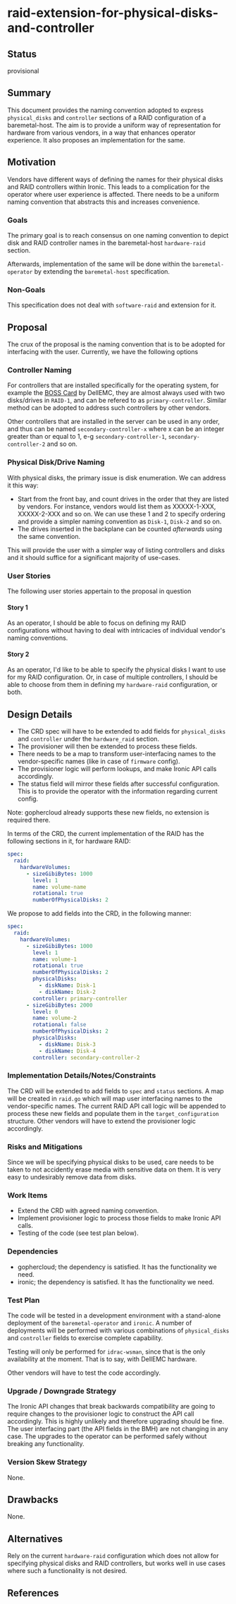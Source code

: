 <!--
 This work is licensed under a Creative Commons Attribution 3.0
 Unported License.

 http://creativecommons.org/licenses/by/3.0/legalcode
-->

# raid-extension-for-physical-disks-and-controller

## Status

provisional

## Summary

This document provides the naming convention adopted to express
``physical_disks`` and ``controller`` sections of a RAID configuration of
a baremetal-host. The aim is to provide a uniform way of representation for
hardware from various vendors, in a way that enhances operator experience.
It also proposes an implementation for the same.

## Motivation

Vendors have different ways of defining the names for their physical disks
and RAID controllers within Ironic. This leads to a complication for the
operator where user experience is affected. There needs to be a uniform
naming convention that abstracts this and increases convenience.

### Goals

The primary goal is to reach consensus on one naming convention to depict
disk and RAID controller names in the baremetal-host ``hardware-raid``
section.

Afterwards, implementation of the same will be done within the
``baremetal-operator`` by extending the ``baremetal-host`` specification.

### Non-Goals

This specification does not deal with ``software-raid`` and extension for it.

## Proposal

The crux of the proposal is the naming convention that is to be adopted
for interfacing with the user. Currently, we have the following options

### Controller Naming

For controllers that are installed specifically for the operating system,
for example the [BOSS Card](1) by DellEMC, they are almost always used with
two disks/drives in ``RAID-1``, and can be refered to as
``primary-controller``. Similar method can be adopted to address such
controllers by other vendors.

Other controllers that are installed in the server can be used in any order,
and thus can be named ``secondary-controller-x`` where x can be an integer
greater than or equal to 1, e-g ``secondary-controller-1``,
``secondary-controller-2`` and so on.

### Physical Disk/Drive Naming

With physical disks, the primary issue is disk enumeration. We can address
it this way:

- Start from the front bay, and count drives in the order that they are
  listed by vendors. For instance, vendors would list them as XXXXX-1-XXX,
  XXXXX-2-XXX and so on. We can use these 1 and 2 to specify ordering and
  provide a simpler naming convention as ``Disk-1``, ``Disk-2`` and so on.
- The drives inserted in the backplane can be counted _afterwards_ using
  the same convention.

This will provide the user with a simpler way of listing controllers
and disks and it should suffice for a significant majority of use-cases.

### User Stories

The following user stories appertain to the proposal in question

#### Story 1

As an operator, I should be able to focus on defining my RAID configurations
without having to deal with intricacies of individual vendor's naming
conventions.

#### Story 2

As an operator, I'd like to be able to specify the physical disks I want
to use for my RAID configuration. Or, in case of multiple controllers, I
should be able to choose from them in defining my ``hardware-raid``
configuration, or both.

## Design Details

- The CRD spec will have to be extended to add fields for ``physical_disks``
  and ``controller`` under the ``hardware_raid`` section.
- The provisioner will then be extended to process these fields.
- There needs to be a map to transform user-interfacing names to the
  vendor-specific names (like in case of ``firmware`` config).
- The provisioner logic will perform lookups, and make Ironic API calls
  accordingly.
- The status field will mirror these fields after successful configuration.
  This is to provide the operator with the information regarding current config.

Note: gophercloud already supports these new fields, no extension is required
there.

In terms of the CRD, the current implementation of the RAID has the following
sections in it, for hardware RAID:

```yaml
spec:
  raid:
    hardwareVolumes:
      - sizeGibiBytes: 1000
        level: 1
        name: volume-name
        rotational: true
        numberOfPhysicalDisks: 2
```

We propose to add fields into the CRD, in the following manner:

```yaml
spec:
  raid:
    hardwareVolumes:
      - sizeGibiBytes: 1000
        level: 1
        name: volume-1
        rotational: true
        numberOfPhysicalDisks: 2
        physicalDisks:
          - diskName: Disk-1
          - diskName: Disk-2
        controller: primary-controller
      - sizeGibiBytes: 2000
        level: 0
        name: volume-2
        rotational: false
        numberOfPhysicalDisks: 2
        physicalDisks:
          - diskName: Disk-3
          - diskName: Disk-4
        controller: secondary-controller-2
```

### Implementation Details/Notes/Constraints

The CRD will be extended to add fields to ``spec`` and ``status`` sections.
A map will be created in ``raid.go`` which will map user interfacing names
to the vendor-specific names.
The current RAID API call logic will be appended to process these new fields
and populate them in the ``target_configuration`` structure.
Other vendors will have to extend the provisioner logic accordingly.

### Risks and Mitigations

Since we will be specifying physical disks to be used, care needs to be taken
to not accidently erase media with sensitive data on them. It is very easy
to undesirably remove data from disks.

### Work Items

- Extend the CRD with agreed naming convention.
- Implement provisioner logic to process those fields to make Ironic API
  calls.
- Testing of the code (see test plan below).

### Dependencies

- gophercloud; the dependency is satisfied. It has the functionality we need.
- ironic; the dependency is satisfied. It has the functionality we need.

### Test Plan

The code will be tested in a development environment with a
stand-alone deployment of the ``baremetal-operator`` and ``ironic``.
A number of deployments will be performed with various combinations of
``physical_disks`` and ``controller`` fields to exercise complete capability.

Testing will only be performed for ``idrac-wsman``, since that is the only
availability at the moment. That is to say, with DellEMC hardware.

Other vendors will have to test the code accordingly.

### Upgrade / Downgrade Strategy

The Ironic API changes that break backwards compatibility are going to require
changes to the provisioner logic to construct the API call accordingly. This
is highly unlikely and therefore upgrading should be fine.
The user interfacing part (the API fields in the BMH) are not changing in any
case. The upgrades to the operator can be performed safely without breaking
any functionality.

### Version Skew Strategy

None.

## Drawbacks

None.

## Alternatives

Rely on the current ``hardware-raid`` configuration which does not allow
for specifying physical disks and RAID controllers, but works well in
use cases where such a functionality is not desired.

## References

[1]: (https://i.dell.com/sites/doccontent/shared-content/data-sheets/en/Documents/Dell-PowerEdge-Boot-Optimized-Storage-Solution.pdf)

[2]: (https://docs.openstack.org/ironic/latest/admin/raid.html)
